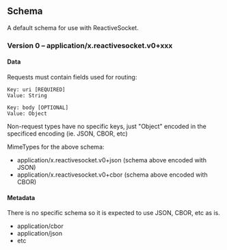 ## Schema

A default schema for use with ReactiveSocket.

### Version 0 – application/x.reactivesocket.v0+xxx

#### Data

Requests must contain fields used for routing:

```
Key: uri [REQUIRED]
Value: String

Key: body [OPTIONAL]
Value: Object
```

Non-request types have no specific keys, just "Object" encoded in the specificed encoding (ie. JSON, CBOR, etc)

MimeTypes for the above schema:

- application/x.reactivesocket.v0+json (schema above encoded with JSON)
- application/x.reactivesocket.v0+cbor (schema above encoded with CBOR)


#### Metadata

There is no specific schema so it is expected to use JSON, CBOR, etc as is.

- application/cbor
- application/json
- etc



